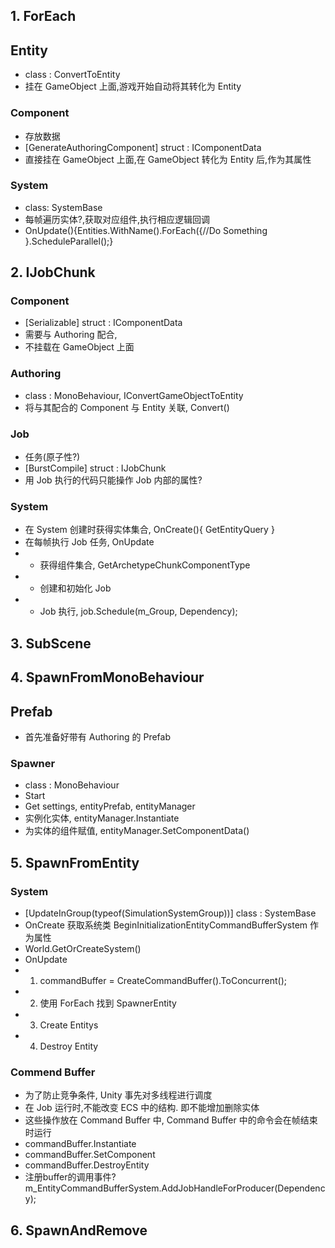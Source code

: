 
## 1. ForEach

## Entity
- class : ConvertToEntity
- 挂在 GameObject 上面,游戏开始自动将其转化为 Entity

### Component
- 存放数据
- [GenerateAuthoringComponent] struct : IComponentData
- 直接挂在 GameObject 上面,在 GameObject 转化为 Entity 后,作为其属性

### System
- class: SystemBase
- 每帧遍历实体?,获取对应组件,执行相应逻辑回调
- OnUpdate(){Entities.WithName().ForEach({//Do Something }.ScheduleParallel();}


## 2. IJobChunk

### Component
- [Serializable] struct : IComponentData
- 需要与 Authoring 配合,
- 不挂载在 GameObject 上面

### Authoring
- class : MonoBehaviour, IConvertGameObjectToEntity
- 将与其配合的 Component 与 Entity 关联, Convert() 

### Job
- 任务(原子性?)
- [BurstCompile] struct : IJobChunk
- 用 Job 执行的代码只能操作 Job 内部的属性?
  
### System
- 在 System 创建时获得实体集合, OnCreate(){ GetEntityQuery }
- 在每帧执行 Job 任务, OnUpdate
- - 获得组件集合, GetArchetypeChunkComponentType
- - 创建和初始化 Job  
- - Job 执行, job.Schedule(m_Group, Dependency);

## 3. SubScene

## 4. SpawnFromMonoBehaviour

## Prefab
- 首先准备好带有 Authoring 的 Prefab

### Spawner
- class : MonoBehaviour
- Start
- Get settings, entityPrefab, entityManager
- 实例化实体, entityManager.Instantiate
- 为实体的组件赋值, entityManager.SetComponentData()

## 5. SpawnFromEntity

### System
- [UpdateInGroup(typeof(SimulationSystemGroup))] class : SystemBase
- OnCreate 获取系统类 BeginInitializationEntityCommandBufferSystem 作为属性
- World.GetOrCreateSystem<BeginInitializationEntityCommandBufferSystem>()
- OnUpdate
- 1. commandBuffer = CreateCommandBuffer().ToConcurrent();
- 2. 使用 ForEach 找到 SpawnerEntity
- 3. Create Entitys
- 4. Destroy Entity

### Commend Buffer
- 为了防止竞争条件, Unity 事先对多线程进行调度
- 在 Job 运行时,不能改变 ECS 中的结构. 即不能增加删除实体
- 这些操作放在 Command Buffer 中, Command Buffer 中的命令会在帧结束时运行
- commandBuffer.Instantiate
- commandBuffer.SetComponent
- commandBuffer.DestroyEntity
- 注册buffer的调用事件? m_EntityCommandBufferSystem.AddJobHandleForProducer(Dependency);

## 6. SpawnAndRemove